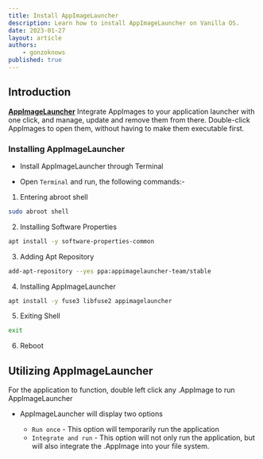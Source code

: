 ```yaml
---
title: Install AppImageLauncher
description: Learn how to install AppImageLauncher on Vanilla OS.
date: 2023-01-27
layout: article
authors: 
    - gonzoknows
published: true
---
```


## Introduction

[**AppImageLauncher**](https://github.com/TheAssassin/AppImageLauncher) Integrate AppImages to your application launcher with one click, and manage, update and remove them from there. Double-click AppImages to open them, without having to make them executable first.

### Installing AppImageLauncher

- Install AppImageLauncher through Terminal

- Open `Terminal` and run, the following commands:-

1. Entering abroot shell
```bash
sudo abroot shell
```
2. Installing Software Properties 
```bash
apt install -y software-properties-common
```
3. Adding Apt Repository 
```bash
add-apt-repository --yes ppa:appimagelauncher-team/stable
```
4. Installing AppImageLauncher
```bash
apt install -y fuse3 libfuse2 appimagelauncher
```
5. Exiting Shell
```bash
exit
```
6. Reboot 

## Utilizing AppImageLauncher

For the application to function, double left click any .AppImage to run AppImageLauncher

  - AppImageLauncher will display two options 
  
    - `Run once` - This option will temporarily run the application
    - `Integrate and run` - This option will not only run the application, but will also integrate the .AppImage into your file system. 
